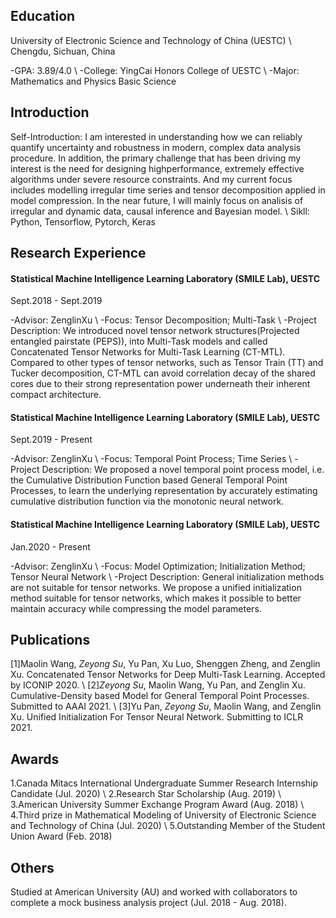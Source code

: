 ## Education
University of Electronic Science and Technology of China (UESTC) \\
Chengdu, Sichuan, China

-GPA: 3.89/4.0 \\
-College: YingCai Honors College of UESTC \\
-Major: Mathematics and Physics Basic Science
## Introduction
Self-Introduction: I am interested in understanding how we can reliably quantify uncertainty and robustness in modern, complex data analysis procedure. In addition, the primary challenge that has been driving my interest is the need for designing highperformance, extremely effective algorithms under severe resource constraints. And my current focus includes modelling irregular time series and tensor decomposition applied in model compression. In the near future, I will mainly focus on analisis of irregular and dynamic data, causal inference and Bayesian model. \\
Sikll: Python, Tensorflow, Pytorch, Keras
## Research Experience
#### Statistical Machine Intelligence Learning Laboratory (SMILE Lab), UESTC
Sept.2018 - Sept.2019

-Advisor: ZenglinXu \\
-Focus: Tensor Decomposition; Multi-Task \\
-Project Description: We introduced novel tensor network structures(Projected entangled pairstate (PEPS)), into Multi-Task models and called Concatenated Tensor Networks for Multi-Task Learning (CT-MTL). Compared to other types of tensor networks, such as Tensor Train (TT) and Tucker decomposition, CT-MTL can avoid correlation decay of the shared cores due to their strong representation power underneath their inherent compact architecture.
#### Statistical Machine Intelligence Learning Laboratory (SMILE Lab), UESTC
Sept.2019 - Present

-Advisor: ZenglinXu \\
-Focus: Temporal Point Process; Time Series \\
-Project Description: We proposed a novel temporal point process model, i.e. the Cumulative Distribution Function based General Temporal Point Processes, to learn the underlying representation by accurately estimating cumulative distribution function via the monotonic neural network.
#### Statistical Machine Intelligence Learning Laboratory (SMILE Lab), UESTC
Jan.2020 - Present

-Advisor: ZenglinXu \\
-Focus: Model Optimization; Initialization Method; Tensor Neural Network \\
-Project Description: General initialization methods are not suitable for tensor networks. We propose a unified initialization method suitable for tensor networks, which makes it possible to better maintain accuracy while compressing the model parameters.
## Publications
[1]Maolin Wang, *Zeyong Su*, Yu Pan, Xu Luo, Shenggen Zheng, and Zenglin Xu. Concatenated Tensor Networks for Deep Multi-Task Learning. Accepted by ICONIP 2020. \\
[2]*Zeyong Su*, Maolin Wang, Yu Pan, and Zenglin Xu. Cumulative-Density based Model for General Temporal Point Processes. Submitted to AAAI 2021. \\
[3]Yu Pan, *Zeyong Su*, Maolin Wang, and Zenglin Xu. Unified Initialization For Tensor Neural Network. Submitting to ICLR 2021.
## Awards
1.Canada Mitacs International Undergraduate Summer Research Internship Candidate (Jul. 2020) \\
2.Research Star Scholarship (Aug. 2019) \\
3.American University Summer Exchange Program Award (Aug. 2018) \\
4.Third prize in Mathematical Modeling of University of Electronic Science and Technology of China (Jul. 2020) \\
5.Outstanding Member of the Student Union Award (Feb. 2018)
## Others
Studied at American University (AU) and worked with collaborators to complete a mock business analysis project (Jul. 2018 - Aug. 2018).

